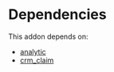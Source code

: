# Dependencies

This addon depends on:

- [analytic](https://github.com/bringout/oca-ocb-core/tree/b3e6fb998e53b9eb1bc9669d992017616c2bd7b3/odoo-bringout-oca-ocb-analytic)
- [crm_claim](https://github.com/bringout/oca-technical)

